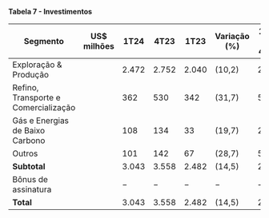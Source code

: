 **Tabela 7 - Investimentos**

| Segmento                                               | US$ milhões | 1T24 | 4T23 | 1T23 | Variação (%) | 1T24 X 4T23 | 1T24 X 1T23 |
|-------------------------------------------------------|-------------|------|------|------|---------------|-------------|-------------|
| Exploração & Produção                                 |             | 2.472| 2.752| 2.040| (10,2)        | 21,2        |
| Refino, Transporte e Comercialização                  |             | 362  | 530  | 342  | (31,7)        | 5,7         |
| Gás e Energias de Baixo Carbono                       |             | 108  | 134  | 33   | (19,7)        | 227,2       |
| Outros                                                |             | 101  | 142  | 67   | (28,7)        | 51,1        |
| **Subtotal**                                         |             | 3.043| 3.558| 2.482| (14,5)        | 22,6        |
| Bônus de assinatura                                    |             | −    | −    | −    | −             | −           |
| **Total**                                           |             | 3.043| 3.558| 2.482| (14,5)        | 22,6        |